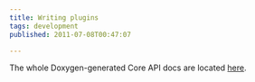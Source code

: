 ```yaml
---
title: Writing plugins
tags: development
published: 2011-07-08T00:47:07

---
```


The whole Doxygen-generated Core API docs are located
[here](http://doc.leechcraft.org/core/).